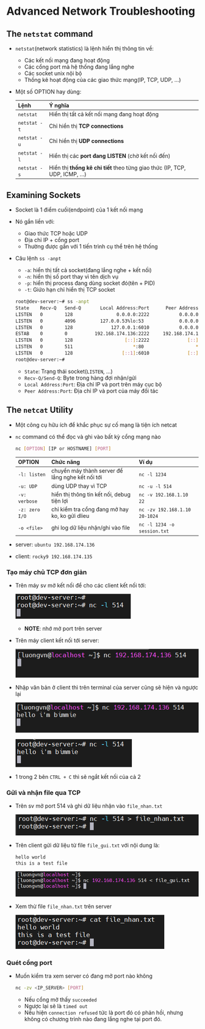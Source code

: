 # Advanced Network Troubleshooting
## The `netstat` command
- `netstat`(network statistics) là lệnh hiển thị thông tin về:
  - Các kết nối mạng đang hoạt động
  - Các cổng port mà hệ thống đang lắng nghe
  - Các socket unix nội bộ
  - Thống kê hoạt động của các giao thức mạng(IP, TCP, UDP, ...)

- Một số OPTION hay dùng:

  | Lệnh         | Ý nghĩa                                                                    |
  | ------------ | -------------------------------------------------------------------------- |
  | `netstat`    | Hiển thị tất cả kết nối mạng đang hoạt động                                |
  | `netstat -t` | Chỉ hiển thị **TCP connections**                                           |
  | `netstat -u` | Chỉ hiển thị **UDP connections**                                           |
  | `netstat -l` | Hiển thị các **port đang LISTEN** (chờ kết nối đến)                        |
  | `netstat -s` | Hiển thị **thống kê chi tiết** theo từng giao thức (IP, TCP, UDP, ICMP, …) |

## Examining Sockets
- Socket là 1 điểm cuối(endpoint) của 1 kết nối mạng
- Nó gắn liền với:
  - Giao thức TCP hoặc UDP
  - Địa chỉ IP + cổng port
  - Thường được gắn với 1 tiến trình cụ thể trên hệ thống
- Câu lệnh `ss -anpt`
  - `-a`: hiển thị tất cả socket(đang lắng nghe + kết nối)
  - `-n`: hiển thị số port thay vì tên dịch vụ
  - `-p`: hiển thị process đang dùng socket đó(tên + PID)
  - `-t`: Giứo hạn chỉ hiển thị TCP socket

  ```bash
  root@dev-server:~# ss -anpt
  State    Recv-Q   Send-Q       Local Address:Port      Peer Address:Port    Process
  LISTEN   0        128                0.0.0.0:2222           0.0.0.0:*        users:(("sshd",pid=1219,fd=3))
  LISTEN   0        4096         127.0.0.53%lo:53             0.0.0.0:*        users:(("systemd-resolve",pid=1086,fd=13))
  LISTEN   0        128              127.0.0.1:6010           0.0.0.0:*        users:(("sshd",pid=2297,fd=11))
  ESTAB    0        0          192.168.174.136:2222     192.168.174.1:59763    users:(("sshd",pid=2297,fd=4),("sshd",pid=2194,fd=4))
  LISTEN   0        128                   [::]:2222              [::]:*        users:(("sshd",pid=1219,fd=4))
  LISTEN   0        511                      *:80                   *:*        users:(("apache2",pid=1228,fd=4),("apache2",pid=1227,fd=4),("apache2",pid=1226,fd=4))
  LISTEN   0        128                  [::1]:6010              [::]:*        users:(("sshd",pid=2297,fd=10))
  root@dev-server:~#
  ```


  - `State`: Trạng thái socket(`LISTEN`, ...)
  - `Recv-Q/Send-Q`: Byte trong hàng đợi nhận/gửi
  - `Local Address:Port`: Địa chỉ IP và port trên máy cục bộ
  - `Peer Address:Port`: Địa chỉ IP và port của máy đối tác


## The `netcat` Utility
- Một công cụ hữu ích để khắc phục sự cố mạng là tiện ích netcat
- `nc` command có thể đọc và ghi vào bất kỳ cổng mạng nào

  ```bash
  nc [OPTION] [IP or HOSTNAME] [PORT]
  ```

  |OPTION|Chức năng|Ví dụ|
  |---|---|---|
  |`-l: listen`|chuyển máy thành server để lắng nghe kết nối tới|`nc -l 1234`|
  |`-u: UDP`|dùng UDP thay vì TCP|`nc -u -l 514`|
  |`-v: verbose`|hiển thị thông tin kết nối, debug tiện lợi|`nc -v 192.168.1.10 22`|
  |`-z: zero I/O`|chỉ kiểm tra cổng đang mở hay ko, ko gửi dlieu|`nc -zv 192.168.1.10 20-1024`|
  |`-o <file>`|ghi log dữ liệu nhận/ghi vào file|`nc -l 1234 -o session.txt`|

- server: `ubuntu 192.168.174.136`
- client: `rocky9 192.168.174.135`

### Tạo máy chủ TCP đơn giản

- Trên máy sv mở kết nối để cho các client kết nối tới:

  ![alt text](../images/8_4_01.png)

  - **NOTE**: nhớ mở port trên server
- Trên máy client kết nối tới server:

  ![alt text](../images/8_4_02.png)

- Nhập văn bản ở client thì trên terminal của server cũng sẽ hiện và ngược lại

  ![alt text](../images/8_4_03.png)

  ![alt text](../images/8_4_04.png)

- 1 trong 2 bên `CTRL + C` thì sẽ ngắt kết nối của cả 2

### Gửi và nhận file qua TCP
- Trên sv mở port 514 và ghi dữ liệu nhận vào `file_nhan.txt`

  ![alt text](../images/8_4_06.png)

- Trên client gửi dữ liệu từ file `file_gui.txt` với nội dung là:

  ```vim
  hello world
  this is a test file
  ```

  ![alt text](../images/8_4_05.png)

- Xem thừ file `file_nhan.txt` trên server

  ![alt text](../images/8_4_07.png)


### Quét cổng port
- Muốn kiểm tra xem server có đang mở port nào không

  ```bash
  nc -zv <IP_SERVER> [PORT]
  ```

  - Nếu cổng mở thấy `succeeded`
  - Ngược lại sẽ là `timed out`
  - Nếu hiện `connection refused` tức là port đó có phản hồi, nhưng không có chương trình nào đang lắng nghe tại port đó.